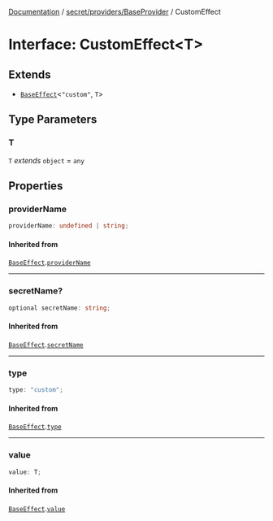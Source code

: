 [Documentation](../../../../index.md) / [secret/providers/BaseProvider](../index.md) / CustomEffect

# Interface: CustomEffect\<T\>

## Extends

- [`BaseEffect`](BaseEffect.md)\<`"custom"`, `T`\>

## Type Parameters

### T

`T` *extends* `object` = `any`

## Properties

### providerName

```ts
providerName: undefined | string;
```

#### Inherited from

[`BaseEffect`](BaseEffect.md).[`providerName`](BaseEffect.md#providername)

***

### secretName?

```ts
optional secretName: string;
```

#### Inherited from

[`BaseEffect`](BaseEffect.md).[`secretName`](BaseEffect.md#secretname)

***

### type

```ts
type: "custom";
```

#### Inherited from

[`BaseEffect`](BaseEffect.md).[`type`](BaseEffect.md#type-1)

***

### value

```ts
value: T;
```

#### Inherited from

[`BaseEffect`](BaseEffect.md).[`value`](BaseEffect.md#value)
